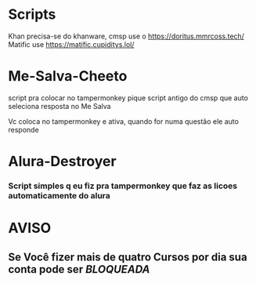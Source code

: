 # Scripts
Khan precisa-se do khanware, cmsp use o https://doritus.mmrcoss.tech/
Matific use https://matific.cupiditys.lol/

# Me-Salva-Cheeto
script pra colocar no tampermonkey pique script antigo do cmsp que auto seleciona resposta no Me Salva

Vc coloca no tampermonkey e ativa, quando for numa questão ele auto responde

# Alura-Destroyer

### Script simples q eu fiz pra tampermonkey que faz as licoes automaticamente do alura

# AVISO
## Se Você fizer mais de quatro Cursos por dia sua conta pode ser *BLOQUEADA*
